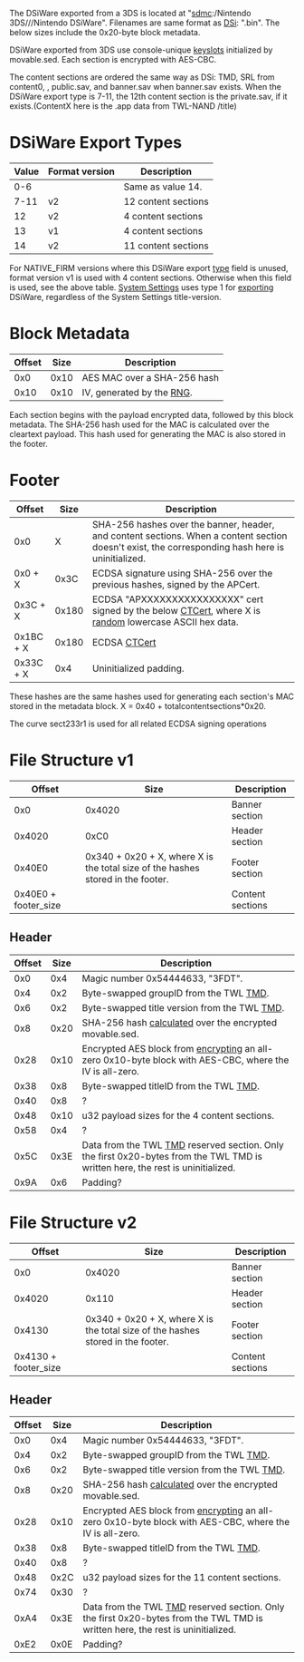 The DSiWare exported from a 3DS is located at
"[sdmc](SD_Filesystem "wikilink"):/Nintendo 3DS/<ID0>/<ID1>/Nintendo
DSiWare". Filenames are same format as
[DSi](http://dsibrew.org/wiki/Tad): "<TitleID-Low>.bin". The below sizes
include the 0x20-byte block metadata.

DSiWare exported from 3DS use console-unique
[keyslots](Nand/private/movable.sed "wikilink") initialized by
movable.sed. Each section is encrypted with AES-CBC.

The content sections are ordered the same way as DSi: TMD, SRL from
content0, <content1-7 for format v2>, public.sav, and banner.sav when
banner.sav exists. When the DSiWare export type is 7-11, the 12th
content section is the private.sav, if it exists.(ContentX here is the
.app data from TWL-NAND /title)

# DSiWare Export Types

| Value | Format version | Description         |
|-------|----------------|---------------------|
| 0-6   |                | Same as value 14.   |
| 7-11  | v2             | 12 content sections |
| 12    | v2             | 4 content sections  |
| 13    | v1             | 4 content sections  |
| 14    | v2             | 11 content sections |

For NATIVE_FIRM versions where this DSiWare export
[type](AM:ExportDSiWare "wikilink") field is unused, format version v1
is used with 4 content sections. Otherwise when this field is used, see
the above table. [System Settings](System_Settings "wikilink") uses type
1 for [exporting](AM:ExportDSiWare "wikilink") DSiWare, regardless of
the System Settings title-version.

# Block Metadata

| Offset | Size | Description                                                       |
|--------|------|-------------------------------------------------------------------|
| 0x0    | 0x10 | AES MAC over a SHA-256 hash                                       |
| 0x10   | 0x10 | IV, generated by the [RNG](PSPXI:GenerateRandomBytes "wikilink"). |

Each section begins with the payload encrypted data, followed by this
block metadata. The SHA-256 hash used for the MAC is calculated over the
cleartext payload. This hash used for generating the MAC is also stored
in the footer.

# Footer

| Offset    | Size  | Description                                                                                                                                                          |
|-----------|-------|----------------------------------------------------------------------------------------------------------------------------------------------------------------------|
| 0x0       | X     | SHA-256 hashes over the banner, header, and content sections. When a content section doesn't exist, the corresponding hash here is uninitialized.                    |
| 0x0 + X   | 0x3C  | ECDSA signature using SHA-256 over the previous hashes, signed by the APCert.                                                                                        |
| 0x3C + X  | 0x180 | ECDSA "APXXXXXXXXXXXXXXXX" cert signed by the below [CTCert](CTCert "wikilink"), where X is [random](PSPXI:GenerateRandomBytes "wikilink") lowercase ASCII hex data. |
| 0x1BC + X | 0x180 | ECDSA [CTCert](CTCert "wikilink")                                                                                                                                    |
| 0x33C + X | 0x4   | Uninitialized padding.                                                                                                                                               |

These hashes are the same hashes used for generating each section's MAC
stored in the metadata block. X = 0x40 + totalcontentsections\*0x20.

The curve sect233r1 is used for all related ECDSA signing operations

# File Structure v1

| Offset               | Size                                                                            | Description      |
|----------------------|---------------------------------------------------------------------------------|------------------|
| 0x0                  | 0x4020                                                                          | Banner section   |
| 0x4020               | 0xC0                                                                            | Header section   |
| 0x40E0               | 0x340 + 0x20 + X, where X is the total size of the hashes stored in the footer. | Footer section   |
| 0x40E0 + footer_size |                                                                                 | Content sections |

## Header

| Offset | Size | Description                                                                                                                                      |
|--------|------|--------------------------------------------------------------------------------------------------------------------------------------------------|
| 0x0    | 0x4  | Magic number 0x54444633, "3FDT".                                                                                                                 |
| 0x4    | 0x2  | Byte-swapped groupID from the TWL [TMD](TMD "wikilink").                                                                                         |
| 0x6    | 0x2  | Byte-swapped title version from the TWL [TMD](TMD "wikilink").                                                                                   |
| 0x8    | 0x20 | SHA-256 hash [calculated](AMPXI:ValidateDSiWareMovableSedHash "wikilink") over the encrypted movable.sed.                                        |
| 0x28   | 0x10 | Encrypted AES block from [encrypting](AES "wikilink") an all-zero 0x10-byte block with AES-CBC, where the IV is all-zero.                        |
| 0x38   | 0x8  | Byte-swapped titleID from the TWL [TMD](TMD "wikilink").                                                                                         |
| 0x40   | 0x8  | ?                                                                                                                                                |
| 0x48   | 0x10 | u32 payload sizes for the 4 content sections.                                                                                                    |
| 0x58   | 0x4  | ?                                                                                                                                                |
| 0x5C   | 0x3E | Data from the TWL [TMD](TMD "wikilink") reserved section. Only the first 0x20-bytes from the TWL TMD is written here, the rest is uninitialized. |
| 0x9A   | 0x6  | Padding?                                                                                                                                         |

# File Structure v2

| Offset               | Size                                                                            | Description      |
|----------------------|---------------------------------------------------------------------------------|------------------|
| 0x0                  | 0x4020                                                                          | Banner section   |
| 0x4020               | 0x110                                                                           | Header section   |
| 0x4130               | 0x340 + 0x20 + X, where X is the total size of the hashes stored in the footer. | Footer section   |
| 0x4130 + footer_size |                                                                                 | Content sections |

## Header

| Offset | Size | Description                                                                                                                                      |
|--------|------|--------------------------------------------------------------------------------------------------------------------------------------------------|
| 0x0    | 0x4  | Magic number 0x54444633, "3FDT".                                                                                                                 |
| 0x4    | 0x2  | Byte-swapped groupID from the TWL [TMD](TMD "wikilink").                                                                                         |
| 0x6    | 0x2  | Byte-swapped title version from the TWL [TMD](TMD "wikilink").                                                                                   |
| 0x8    | 0x20 | SHA-256 hash [calculated](AMPXI:ValidateDSiWareMovableSedHash "wikilink") over the encrypted movable.sed.                                        |
| 0x28   | 0x10 | Encrypted AES block from [encrypting](AES "wikilink") an all-zero 0x10-byte block with AES-CBC, where the IV is all-zero.                        |
| 0x38   | 0x8  | Byte-swapped titleID from the TWL [TMD](TMD "wikilink").                                                                                         |
| 0x40   | 0x8  | ?                                                                                                                                                |
| 0x48   | 0x2C | u32 payload sizes for the 11 content sections.                                                                                                   |
| 0x74   | 0x30 | ?                                                                                                                                                |
| 0xA4   | 0x3E | Data from the TWL [TMD](TMD "wikilink") reserved section. Only the first 0x20-bytes from the TWL TMD is written here, the rest is uninitialized. |
| 0xE2   | 0x0E | Padding?                                                                                                                                         |